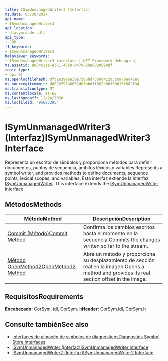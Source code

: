 ```yaml
---
title: ISymUnmanagedWriter3 (Interfaz)
ms.date: 03/30/2017
api_name:
- ISymUnmanagedWriter3
api_location:
- diasymreader.dll
api_type:
- COM
f1_keywords:
- ISymUnmanagedWriter3
helpviewer_keywords:
- ISymUnmanagedWriter3 interface [.NET Framework debugging]
ms.assetid: a034c21e-e371-4360-b470-29e88288948f
topic_type:
- apiref
ms.openlocfilehash: dfc2e39a6a39e7386bd7358d422d5c6978ec42ec
ms.sourcegitcommit: d8020797a6657d0fbbdff362b80300815f682f94
ms.translationtype: MT
ms.contentlocale: es-ES
ms.lasthandoff: 11/24/2020
ms.locfileid: "95683295"
---
```

# <a name="isymunmanagedwriter3-interface"></a><span data-ttu-id="bb9f3-102">ISymUnmanagedWriter3 (Interfaz)</span><span class="sxs-lookup"><span data-stu-id="bb9f3-102">ISymUnmanagedWriter3 Interface</span></span>

<span data-ttu-id="bb9f3-103">Representa un escritor de símbolos y proporciona métodos para definir documentos, puntos de secuencia, ámbitos léxicos y variables.</span><span class="sxs-lookup"><span data-stu-id="bb9f3-103">Represents a symbol writer, and provides methods to define documents, sequence points, lexical scopes, and variables.</span></span> <span data-ttu-id="bb9f3-104">Esta interfaz extiende la interfaz [ISymUnmanagedWriter](isymunmanagedwriter-interface.md) .</span><span class="sxs-lookup"><span data-stu-id="bb9f3-104">This interface extends the [ISymUnmanagedWriter](isymunmanagedwriter-interface.md) interface.</span></span>  
  
## <a name="methods"></a><span data-ttu-id="bb9f3-105">Métodos</span><span class="sxs-lookup"><span data-stu-id="bb9f3-105">Methods</span></span>  
  
|<span data-ttu-id="bb9f3-106">Método</span><span class="sxs-lookup"><span data-stu-id="bb9f3-106">Method</span></span>|<span data-ttu-id="bb9f3-107">Descripción</span><span class="sxs-lookup"><span data-stu-id="bb9f3-107">Description</span></span>|  
|------------|-----------------|  
|[<span data-ttu-id="bb9f3-108">Commit (Método)</span><span class="sxs-lookup"><span data-stu-id="bb9f3-108">Commit Method</span></span>](isymunmanagedwriter3-commit-method.md)|<span data-ttu-id="bb9f3-109">Confirma los cambios escritos hasta el momento en la secuencia.</span><span class="sxs-lookup"><span data-stu-id="bb9f3-109">Commits the changes written so far to the stream.</span></span>|  
|[<span data-ttu-id="bb9f3-110">Método OpenMethod2</span><span class="sxs-lookup"><span data-stu-id="bb9f3-110">OpenMethod2 Method</span></span>](isymunmanagedwriter3-openmethod2-method.md)|<span data-ttu-id="bb9f3-111">Abre un método y proporciona su desplazamiento de sección real en la imagen.</span><span class="sxs-lookup"><span data-stu-id="bb9f3-111">Opens a method and provides its real section offset in the image.</span></span>|  
  
## <a name="requirements"></a><span data-ttu-id="bb9f3-112">Requisitos</span><span class="sxs-lookup"><span data-stu-id="bb9f3-112">Requirements</span></span>  

 <span data-ttu-id="bb9f3-113">**Encabezado:** CorSym. idl, CorSym. h</span><span class="sxs-lookup"><span data-stu-id="bb9f3-113">**Header:** CorSym.idl, CorSym.h</span></span>  
  
## <a name="see-also"></a><span data-ttu-id="bb9f3-114">Consulte también</span><span class="sxs-lookup"><span data-stu-id="bb9f3-114">See also</span></span>

- [<span data-ttu-id="bb9f3-115">Interfaces de almacén de símbolos de diagnósticos</span><span class="sxs-lookup"><span data-stu-id="bb9f3-115">Diagnostics Symbol Store Interfaces</span></span>](diagnostics-symbol-store-interfaces.md)
- [<span data-ttu-id="bb9f3-116">ISymUnmanagedWriter (Interfaz)</span><span class="sxs-lookup"><span data-stu-id="bb9f3-116">ISymUnmanagedWriter Interface</span></span>](isymunmanagedwriter-interface.md)
- [<span data-ttu-id="bb9f3-117">ISymUnmanagedWriter2 (Interfaz)</span><span class="sxs-lookup"><span data-stu-id="bb9f3-117">ISymUnmanagedWriter2 Interface</span></span>](isymunmanagedwriter2-interface.md)
